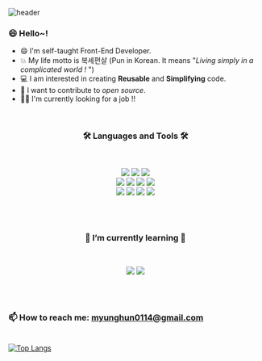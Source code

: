 ![header](https://capsule-render.vercel.app/api?type=transparent&color=91D7F2&height=200&section=header&text=HI%20There~&gt&fontSize=100&fontColor=F2CB05&fontAlign=30&fontAlignY=35&desc=I'M%20MyungHun%20Kang&descSize=30&descAlign=70&descAlignY=55)

### 😄 Hello~!


- 😄 I'm self-taught Front-End Developer.   
- 💥 My life motto is 복세편살 (Pun in Korean. It means "*Living simply in a complicated world !* ")    
- 💻 I am interested in creating **Reusable** and **Simplifying** code.
- 👯 I want to contribute to *open source*.
- 🕵️‍♀️ I'm currently looking for a job !!


<br/>

<div align="center">
    <h3>🛠️ Languages and Tools 🛠️</h3> <br/>
 
 <img src="https://img.shields.io/badge/html5-E34F26?style=for-the-badge&logo=html5&logoColor=white"> <img src="https://img.shields.io/badge/css-1572B6?style=for-the-badge&logo=css3&logoColor=white"> <img src="https://img.shields.io/badge/JavaScript-F7DF1E?style=for-the-badge&logo=JavaScript&logoColor=white"><br/>
  <img src="https://img.shields.io/badge/React-61DAFB?style=for-the-badge&logo=React&logoColor=black"> <img src="https://img.shields.io/badge/Redux-764ABC?style=for-the-badge&logo=Redux&logoColor=white"> <img src="https://img.shields.io/badge/Redux_Saga-999999?style=for-the-badge&logo=Redux-Saga&logoColor=white"> <img src="https://img.shields.io/badge/Redux_toolkit-764ABC?style=for-the-badge&logo=Redux&logoColor=white"><br/>
 <img src="https://img.shields.io/badge/firebase-FFCA28?style=for-the-badge&logo=firebase&logoColor=white"> <img src="https://img.shields.io/badge/github-181717?style=for-the-badge&logo=github&logoColor=white"> <img src="https://img.shields.io/badge/git-F05032?style=for-the-badge&logo=git&logoColor=white"> <img src="https://img.shields.io/badge/Visual_Studio_Code-007ACC?style=for-the-badge&logo=VisualStudioCode&logoColor=white"><br/>

</div><br/><br/>

<div align="center">
 <h3> 🌱  I’m currently learning 🌱</h3> <br/>    


<img src="https://img.shields.io/badge/TypeScript-3178C6?style=for-the-badge&logo=TypeScript&logoColor=white"> <img src="https://img.shields.io/badge/styled_components-DB7093?style=for-the-badge&logo=styled-components&logoColor=white">
</div><br/><br/>

### 📫 How to reach me:  myunghun0114@gmail.com <br/> <br/>


[![Top Langs](https://github-readme-stats.vercel.app/api/top-langs/?username=michoball&layout=compact)](https://github.com/anuraghazra/github-readme-stats)

<!--
**michoball/michoball** is a ✨ _special_ ✨ repository because its `README.md` (this file) appears on your GitHub profile.

Here are some ideas to get you started:

- 🔭 I’m currently working on ...
- 🌱 I’m currently learning ...
- 👯 I’m looking to collaborate on ...
- 🤔 I’m looking for help with ...
- 💬 Ask me about ...
- 📫 How to reach me: ...
- 😄 Pronouns: ...
- ⚡ Fun fact: ...
-->
